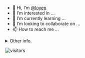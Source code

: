 - 👋 Hi, I’m [@loyep](https://github.com/loyep)
- 👀 I’m interested in ...
- 🌱 I’m currently learning ...
- 💞️ I’m looking to collaborate on ...
- 📫 How to reach me ...

<details>
  <summary>Other info.</summary>
  <br>

<!--START_SECTION:waka-->

```txt
TypeScript     5 hrs 28 mins   █████████████░░░░░░░░░░░░   52.62 %
JSON           1 hr 55 mins    ████▓░░░░░░░░░░░░░░░░░░░░   18.51 %
JavaScript     55 mins         ██▒░░░░░░░░░░░░░░░░░░░░░░   08.82 %
Bash           45 mins         ██░░░░░░░░░░░░░░░░░░░░░░░   07.36 %
Vue.js         37 mins         █▒░░░░░░░░░░░░░░░░░░░░░░░   05.99 %
```

<!--END_SECTION:waka-->

</details>

![visitors](https://visitor-badge.glitch.me/badge?page_id=loyep.loyep)
